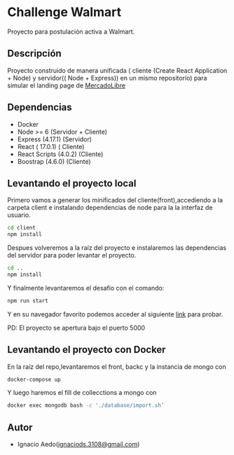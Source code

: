 # Challenge Walmart

Proyecto para postulación activa a Walmart.

## Descripción

Proyecto construido de manera unificada ( cliente (Create React Application + Node)  y servidor(( Node + Express)) en un mismo repositorio) para simular el landing page de [MercadoLibre](https://www.mercadolibre.cl/)
## Dependencias

- Docker
- Node >= 6  (Servidor + Cliente)
- Express (4.17.1) (Servidor)
- React ( 17.0.1) ( Cliente)
- React Scripts (4.0.2) (Cliente)
- Boostrap (4.6.0) (Cliente)

## Levantando el proyecto local

Primero vamos a generar los minificados del cliente(front),accediendo a la carpeta client e instalando dependencias de node para la la interfaz de usuario.

``` bash
cd client
npm install
```

Despues volveremos a la raíz del proyecto e instalaremos las dependencias del servidor para poder levantar el proyecto.

``` bash
cd ..
npm install
```

Y finalmente levantaremos el desafío con el comando:

``` bash
npm run start
```

Y en su navegador favorito podemos acceder al siguiente [link](http://localhost:5000) para probar.

PD: El proyecto se apertura bajo el puerto 5000
## Levantando el proyecto con Docker

En la raíz del repo,levantaremos el front, backc y la instancia de mongo con

``` bash
docker-compose up
```
Y luego haremos el fill de collecctions a mongo con
``` bash
docker exec mongodb bash -c './database/import.sh’
```
## Autor

- Ignacio Aedo(ignaciods.3108@gmail.com)
